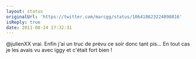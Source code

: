 ```yaml
---
layout: status
originalUrl: 'https://twitter.com/marcgg/status/106418623224098816'
isReply: true
date: 2011-08-24 17:32:31
---
```


@julienXX vrai. Enfin j'ai un truc de prévu ce soir donc tant pis... En tout cas je les avais vu avec iggy et c'était fort bien !
